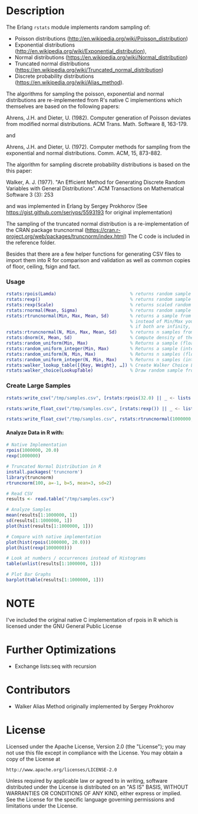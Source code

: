 # Description

The Erlang ```rstats``` module implements random sampling of:

* Poisson distributions (http://en.wikipedia.org/wiki/Poisson_distribution)
* Exponential distributions (http://en.wikipedia.org/wiki/Exponential_distribution),
* Normal distributions (https://en.wikipedia.org/wiki/Normal_distribution)
* Truncated normal distributions (https://en.wikipedia.org/wiki/Truncated_normal_distribution)
* Discrete probability distributions (https://en.wikipedia.org/wiki/Alias_method).

The algorithms for sampling the poisson, exponential and normal distributions are re-implemented from R's native C implementions which
themselves are based on the following papers:

Ahrens, J.H. and Dieter, U. (1982). Computer generation of Poisson deviates from modified normal distributions.
ACM Trans. Math. Software 8, 163-179.

and

Ahrens, J.H. and Dieter, U. (1972). Computer methods for sampling from the exponential and normal distributions.
Comm. ACM, 15, 873-882.

The algorithm for sampling discrete probability distributions is based on the this paper:

Walker, A. J. (1977). "An Efficient Method for Generating Discrete Random Variables with General Distributions".
ACM Transactions on Mathematical Software 3 (3): 253

and was implemented in Erlang by Sergey Prokhorov (See https://gist.github.com/seriyps/5593193 for original implementation)

The sampling of the truncated normal distribution is a re-implementation of the CRAN package truncnormal (https://cran.r-project.org/web/packages/truncnorm/index.html)
The C code is included in the reference folder.

Besides that there are a few helper functions for generating CSV files to import them into R for
comparison and validation as well as common copies of floor, ceiling, fsign and fact.


### Usage

```erlang
rstats:rpois(Lamda)                            % returns random sample from Poisson distribution
rstats:rexp()                                  % returns random sample from Exponential Distribution
rstats:rexp(Scale)                             % returns scaled random sample from Exponential Distribution
rstats:rnormal(Mean, Sigma)                    % returns random sample from Normal Distribution
rstats:rtruncnormal(Min, Max, Mean, Sd)        % returns a sample from truncated normal distribution
                                               % instead of Min/Max you can use the atom infinity
                                               % if both are infinity, the regular normal distribution is sampled
rstats:rtruncnormal(N, Min, Max, Mean, Sd)     % returns n samples from truncated normal distribution
rstats:dnorm(X, Mean, Sd)                      % Compute density of the normal distribution
rstats:random_uniform(Min, Max)                % Returns a sample (float) of uniform distribution within range (fast)
rstats:random_uniform_integer(Min, Max)        % Returns a sample (integer) of uniform distribution within range (fast)
rstats:random_uniform(N, Min, Max)             % Returns n samples (float) of uniform distribution within range (fast)
rstats:random_uniform_integer(N, Min, Max)     % Returns n samples (integer) of uniform distribution within range (fast)
rstats:walker_lookup_table([{Key, Weight}, …]) % Create Walker Choice Lookup Table
rstats:walker_choice(LookupTable)              % Draw random sample from weighted distribution
```

### Create Large Samples

```erlang
rstats:write_csv("/tmp/samples.csv", [rstats:rpois(32.0) || _ <- lists:seq(1,1000000)]).

rstats:write_float_csv("/tmp/samples.csv", [rstats:rexp()) || _ <- lists:seq(1,1000000)]).

rstats:write_float_csv("/tmp/samples.csv", rstats:rtruncnormal(1000000, 1, 23, 7, 3)).
```

#### Analyze Data in R with:

```R
# Native Implementation
rpois(1000000, 20.0)
rexp(1000000)

# Truncated Normal Distribution in R
install.packages('truncnorm')
library(truncnorm)
rtruncnorm(100, a=-1, b=5, mean=3, sd=2)

# Read CSV
results <- read.table("/tmp/samples.csv")

# Analyze Samples
mean(results[1:1000000, 1])
sd(results[1:1000000, 1])
plot(hist(results[1:1000000, 1]))

# Compare with native implementation
plot(hist(rpois(1000000, 20.0)))
plot(hist(rexp(1000000)))

# Look at numbers / occurrences instead of Histograms
table(unlist(results[1:1000000, 1]))

# Plot Bar Graphs
barplot(table(results[1:1000000, 1]))

```

# NOTE

I've included the original native C implementation of rpois in R which is licensed under the GNU General Public License

# Further Optimizations

* Exchange lists:seq with recursion

# Contributors

* Walker Alias Method originally implemented by Sergey Prokhorov

# License

Licensed under the Apache License, Version 2.0 (the "License");
you may not use this file except in compliance with the License.
You may obtain a copy of the License at

    http://www.apache.org/licenses/LICENSE-2.0

Unless required by applicable law or agreed to in writing, software
distributed under the License is distributed on an "AS IS" BASIS,
WITHOUT WARRANTIES OR CONDITIONS OF ANY KIND, either express or implied.
See the License for the specific language governing permissions and
limitations under the License.
